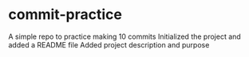 # commit-practice
A simple repo to practice making 10 commits
Initialized the project and added a README file
Added project description and purpose
